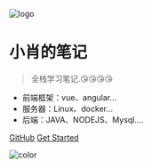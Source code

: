 ﻿![logo](https://portrait.gitee.com/uploads/avatars/user/563/1689489_aloneDr_1587613068.png!avatar200)

# 小肖的笔记

> 全栈学习笔记.😘😘😘😘

* 前端框架：vue、angular...
* 服务器：Linux、docker...
* 后端：JAVA、NODEJS、Mysql....

[GitHub](https://github.com/lonelyxiao)
[Get Started](/java/java8)

![color](#F0FFFF)